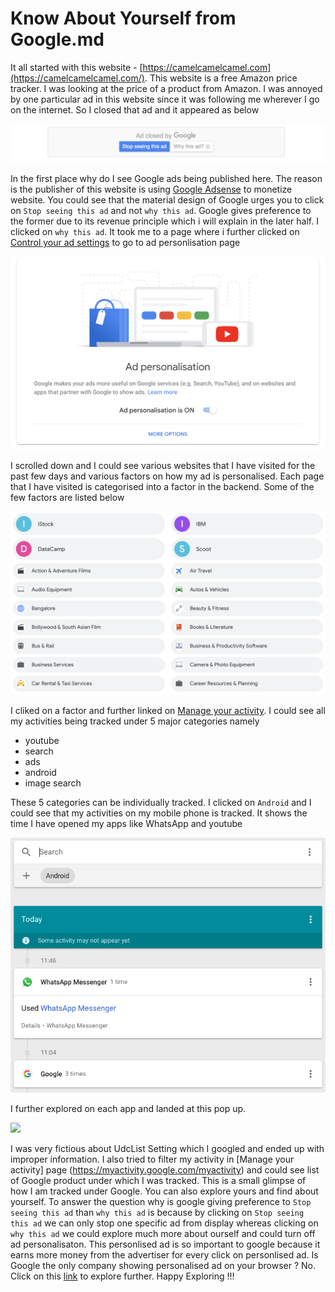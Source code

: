 # Know About Yourself from Google.md

It all started with this website - [https://camelcamelcamel.com](https://camelcamelcamel.com/). This website is a free Amazon price tracker. I was looking at the price of a product from Amazon. I was annoyed by one particular ad in this website since it was following me wherever I go on the internet. So I closed that ad and it appeared as below

![](https://raw.githubusercontent.com/ethirajsrinivasan/blogs/master/googleu/google_ads.png)

In the first place why do I see Google ads being published here. The reason is the publisher of this website is using [Google Adsense](https://www.google.com/adsense/start/#) to monetize website. You could see that the material design of Google urges you to click on `Stop seeing this ad` and not `why this ad`. Google gives preference to the former due to its revenue principle which i will explain in the later half. I clicked on `why this ad`. It took me to a page where i further clicked on [Control your ad settings](https://adssettings.google.com/authenticated) to go to ad personlisation page

![](https://raw.githubusercontent.com/ethirajsrinivasan/blogs/master/googleu/ad_personalisation.png)

I scrolled down and I could see various websites that I have visited for the past few days and various factors on how my ad is personalised. Each page that I have visited is categorised into a factor in the backend. Some of the few factors are listed below

![](https://raw.githubusercontent.com/ethirajsrinivasan/blogs/master/googleu/google_factors_ad.png)

I cliked on a factor and further linked on [Manage your activity](https://myactivity.google.com/myactivity). I could see all my activities being tracked under 5 major categories namely

* youtube
* search
* ads
* android
* image search

These 5 categories can be individually tracked. I clicked on `Android` and I could see that my activities on my mobile phone is tracked. It shows the time I have opened my apps like WhatsApp and youtube

![](https://raw.githubusercontent.com/ethirajsrinivasan/blogs/master/googleu/android_app_activity1.png)

I further explored on each app and landed at this pop up.


![]("https://raw.githubusercontent.com/ethirajsrinivasan/blogs/master/googleu/activity_pop_up.png")


I was very fictious about UdcList Setting which I googled and ended up with improper information. I also tried to filter my activity in [Manage your activity] page (https://myactivity.google.com/myactivity) and could see list of Google product under which I was tracked. This is a small glimpse of how I am tracked under Google. You can also explore yours and find about yourself. To answer the question why is google giving preference to `Stop seeing this ad` than `why this ad` is because by clicking on `Stop seeing this ad` we can only stop one specific ad from display whereas clicking on `why this ad` we could explore much more about ourself and could turn off ad personalisaton. This personlised ad is so important to google because it earns more money from the advertiser for every click on personlised ad. Is Google the only company showing personalised ad on your browser ? No. Click on this [link](http://optout.aboutads.info/) to explore further. Happy Exploring !!!


